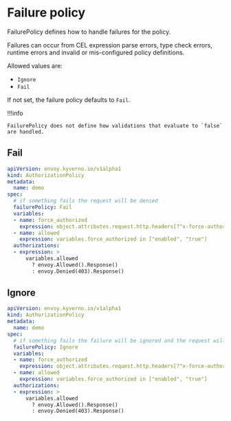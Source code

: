 # Failure policy

FailurePolicy defines how to handle failures for the policy.

Failures can occur from CEL expression parse errors, type check errors, runtime errors and invalid or mis-configured policy definitions.

Allowed values are:

- `Ignore`
- `Fail`

If not set, the failure policy defaults to `Fail`.

!!!info

    FailurePolicy does not define how validations that evaluate to `false` are handled.

## Fail

```yaml
apiVersion: envoy.kyverno.io/v1alpha1
kind: AuthorizationPolicy
metadata:
  name: demo
spec:
  # if something fails the request will be denied
  failurePolicy: Fail
  variables:
  - name: force_authorized
    expression: object.attributes.request.http.headers[?"x-force-authorized"].orValue("")
  - name: allowed
    expression: variables.force_authorized in ["enabled", "true"]
  authorizations:
  - expression: >
      variables.allowed
        ? envoy.Allowed().Response()
        : envoy.Denied(403).Response()
```

## Ignore

```yaml
apiVersion: envoy.kyverno.io/v1alpha1
kind: AuthorizationPolicy
metadata:
  name: demo
spec:
  # if something fails the failure will be ignored and the request will be allowed
  failurePolicy: Ignore
  variables:
  - name: force_authorized
    expression: object.attributes.request.http.headers[?"x-force-authorized"].orValue("")
  - name: allowed
    expression: variables.force_authorized in ["enabled", "true"]
  authorizations:
  - expression: >
      variables.allowed
        ? envoy.Allowed().Response()
        : envoy.Denied(403).Response()
```
